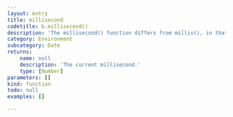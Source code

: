```yaml
---
layout: entry
title: millisecond
codetitle: b.millisecond()
description: 'The millisecond() function differs from millis(), in that it returns the exact millisecond (thousandths of a second) of the current time.'
category: Environment
subcategory: Date
returns:
    name: null
    description: 'The current millisecond.'
    type: [Number]
parameters: []
kind: function
todo: null
examples: []

---
```

